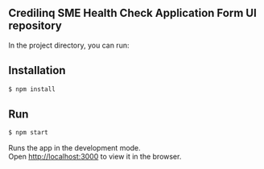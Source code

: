 
## Credilinq SME Health Check Application Form UI repository

In the project directory, you can run:

## Installation
```bash
$ npm install
```

## Run
```bash
$ npm start
```

Runs the app in the development mode.\
Open [http://localhost:3000](http://localhost:3000) to view it in the browser.
